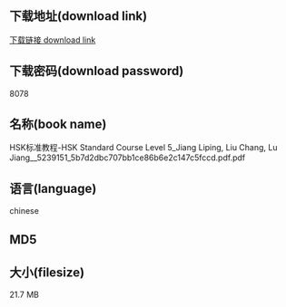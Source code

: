 ## 下载地址(download link)
[下载链接 download link](https://voluble-croquembouche-d321dc.netlify.app/?s=HSK%E6%A0%87%E5%87%86%E6%95%99%E7%A8%8B-HSK+Standard+Course+Level+5_Jiang+Liping%2C+Liu+Chang%2C++Lu+Jiang__5239151_5b7d2dbc707bb1ce86b6e2c147c5fccd.pdf)

## 下载密码(download password)
8078

## 名称(book name)
HSK标准教程-HSK Standard Course Level 5_Jiang Liping, Liu Chang,  Lu Jiang__5239151_5b7d2dbc707bb1ce86b6e2c147c5fccd.pdf.pdf

## 语言(language)
chinese

## MD5


## 大小(filesize)
21.7 MB
